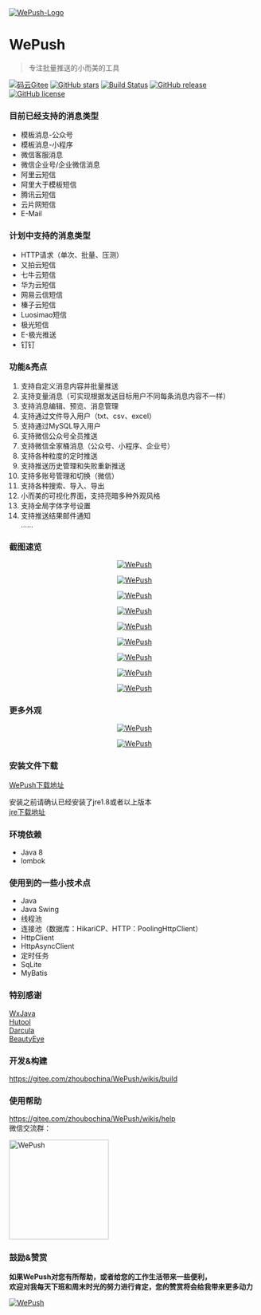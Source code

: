 <a href="https://gitee.com/zhoubochina/WePush">
 <img alt="WePush-Logo" src="https://raw.githubusercontent.com/rememberber/WePush/master/src/main/resources/icon/logo-md.png">
</a>
  
# WePush 
> 专注批量推送的小而美的工具  

[![码云Gitee](https://gitee.com/zhoubochina/WePush/badge/star.svg?theme=blue)](https://gitee.com/zhoubochina/WePush)
[![GitHub stars](https://img.shields.io/github/stars/rememberber/WePush.svg)](https://github.com/rememberber/WePush)
[![Build Status](https://travis-ci.org/rememberber/WePush.svg?branch=master)](https://travis-ci.org/rememberber/WePush)
[![GitHub release](https://img.shields.io/github/release/rememberber/WePush.svg)](https://github.com/rememberber/WePush/releases)
[![GitHub license](https://img.shields.io/github/license/rememberber/WePush.svg)](https://github.com/rememberber/WePush/blob/master/LICENSE.txt)

### 目前已经支持的消息类型
+ 模板消息-公众号  
+ 模板消息-小程序  
+ 微信客服消息  
+ 微信企业号/企业微信消息  
+ 阿里云短信  
+ 阿里大于模板短信  
+ 腾讯云短信  
+ 云片网短信  
+ E-Mail

### 计划中支持的消息类型
+ HTTP请求（单次、批量、压测）  
+ 又拍云短信  
+ 七牛云短信  
+ 华为云短信  
+ 网易云信短信  
+ 榛子云短信  
+ Luosimao短信  
+ 极光短信  
+ E-极光推送  
+ 钉钉  

### 功能&亮点
1. 支持自定义消息内容并批量推送  
2. 支持变量消息（可实现根据发送目标用户不同每条消息内容不一样）
3. 支持消息编辑、预览、消息管理  
4. 支持通过文件导入用户（txt、csv、excel）  
5. 支持通过MySQL导入用户  
6. 支持微信公众号全员推送  
7. 支持微信全家桶消息（公众号、小程序、企业号）
8. 支持各种粒度的定时推送  
9. 支持推送历史管理和失败重新推送  
10. 支持多账号管理和切换（微信） 
11. 支持各种搜索、导入、导出  
12. 小而美的可视化界面，支持亮暗多种外观风格  
13. 支持全局字体字号设置  
14. 支持推送结果邮件通知  
……

### 截图速览
<p align="center">
  <a href="https://raw.githubusercontent.com/rememberber/WePush/master/screen_shoot/%E5%9B%BE%E5%83%8F%20198.png">
   <img alt="WePush" src="https://raw.githubusercontent.com/rememberber/WePush/master/screen_shoot/%E5%9B%BE%E5%83%8F%20198.png">
  </a>
</p>  
<p align="center">
  <a href="https://raw.githubusercontent.com/rememberber/WePush/master/screen_shoot/%E5%9B%BE%E5%83%8F%20199.png">
   <img alt="WePush" src="https://raw.githubusercontent.com/rememberber/WePush/master/screen_shoot/%E5%9B%BE%E5%83%8F%20199.png">
  </a>
</p>
<p align="center">
  <a href="https://raw.githubusercontent.com/rememberber/WePush/master/screen_shoot/%E5%9B%BE%E5%83%8F%20200.png">
   <img alt="WePush" src="https://raw.githubusercontent.com/rememberber/WePush/master/screen_shoot/%E5%9B%BE%E5%83%8F%20200.png">
  </a>
</p>
<p align="center">
  <a href="https://raw.githubusercontent.com/rememberber/WePush/master/screen_shoot/%E5%9B%BE%E5%83%8F%20202.png">
   <img alt="WePush" src="https://raw.githubusercontent.com/rememberber/WePush/master/screen_shoot/%E5%9B%BE%E5%83%8F%20202.png">
  </a>
</p>
<p align="center">
  <a href="https://raw.githubusercontent.com/rememberber/WePush/master/screen_shoot/%E5%9B%BE%E5%83%8F%20204.png">
   <img alt="WePush" src="https://raw.githubusercontent.com/rememberber/WePush/master/screen_shoot/%E5%9B%BE%E5%83%8F%20204.png">
  </a>
</p>
<p align="center">
  <a href="https://raw.githubusercontent.com/rememberber/WePush/master/screen_shoot/%E5%9B%BE%E5%83%8F%20205.png">
   <img alt="WePush" src="https://raw.githubusercontent.com/rememberber/WePush/master/screen_shoot/%E5%9B%BE%E5%83%8F%20205.png">
  </a>
</p>
<p align="center">
  <a href="https://raw.githubusercontent.com/rememberber/WePush/master/screen_shoot/sshot-10.png">
   <img alt="WePush" src="https://raw.githubusercontent.com/rememberber/WePush/master/screen_shoot/sshot-10.png">
  </a>
</p>
<p align="center">
  <a href="https://raw.githubusercontent.com/rememberber/WePush/master/screen_shoot/%E5%9B%BE%E5%83%8F%20206.png">
   <img alt="WePush" src="https://raw.githubusercontent.com/rememberber/WePush/master/screen_shoot/%E5%9B%BE%E5%83%8F%20206.png">
  </a>
</p>
<p align="center">
  <a href="https://raw.githubusercontent.com/rememberber/WePush/master/screen_shoot/%E5%9B%BE%E5%83%8F%20207.png">
   <img alt="WePush" src="https://raw.githubusercontent.com/rememberber/WePush/master/screen_shoot/%E5%9B%BE%E5%83%8F%20207.png">
  </a>
</p>

### 更多外观
<p align="center">
  <a href="https://raw.githubusercontent.com/rememberber/WePush/master/screen_shoot/Image003.png">
   <img alt="WePush" src="https://raw.githubusercontent.com/rememberber/WePush/master/screen_shoot/Image003.png">
  </a>
</p> 
<p align="center">
  <a href="https://raw.githubusercontent.com/rememberber/WePush/master/screen_shoot/Image1.png">
   <img alt="WePush" src="https://raw.githubusercontent.com/rememberber/WePush/master/screen_shoot/Image1.png">
  </a>
</p> 

### 安装文件下载

[WePush下载地址](https://gitee.com/zhoubochina/WePush/wikis/download)  

安装之前请确认已经安装了jre1.8或者以上版本   
[jre下载地址](http://www.oracle.com/technetwork/java/javase/downloads/jre8-downloads-2133155.html)  

### 环境依赖
+ Java 8
+ lombok

### 使用到的一些小技术点
+ Java  
+ Java Swing  
+ 线程池  
+ 连接池（数据库：HikariCP、HTTP：PoolingHttpClient）  
+ HttpClient  
+ HttpAsyncClient  
+ 定时任务  
+ SqLite  
+ MyBatis  

### 特别感谢
[WxJava](https://gitee.com/binary/weixin-java-tools)  
[Hutool](http://hutool.cn/)  
[Darcula](https://github.com/bulenkov/Darcula)  
[BeautyEye](https://gitee.com/jackjiang/beautyeye)  

### 开发&构建

https://gitee.com/zhoubochina/WePush/wikis/build

### 使用帮助

https://gitee.com/zhoubochina/WePush/wikis/help  
微信交流群：
<p align="left">
  <a href="https://gitee.com/zhoubochina/WePush/wikis/help">
   <img alt="WePush" src="http://download.zhoubochina.com/file/wepush-wechat-group.jpg" height="200" >
  </a>
</p>

### 鼓励&赞赏  
**如果WePush对您有所帮助，或者给您的工作生活带来一些便利，  
欢迎对我每天下班和周末时光的努力进行肯定，您的赞赏将会给我带来更多动力**
<p align="left">
  <a href="https://gitee.com/zhoubochina/WePush">
   <img alt="WePush" src="http://download.zhoubochina.com/file/wx-zanshang.jpg">
  </a>
</p>